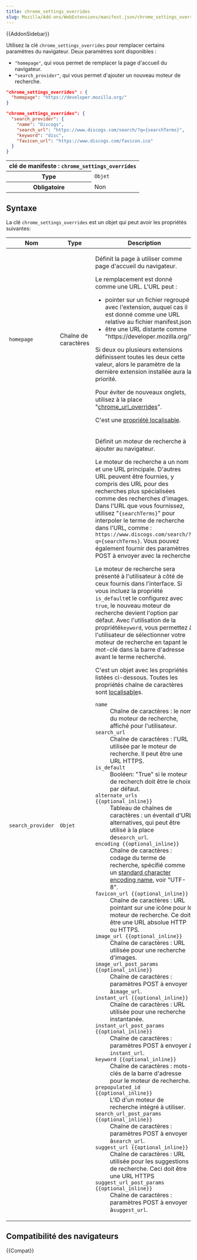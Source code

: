 ```yaml
---
title: chrome_settings_overrides
slug: Mozilla/Add-ons/WebExtensions/manifest.json/chrome_settings_overrides
---
```


{{AddonSidebar}}

Utilisez la clé `chrome_settings_overrides` pour remplacer certains paramètres du navigateur. Deux paramètres sont disponibles :

- `"homepage"`, qui vous permet de remplacer la page d'accueil du navigateur.
- `"search_provider"`, qui vous permet d'ajouter un nouveau moteur de recherche.

```json
"chrome_settings_overrides" : {
  "homepage": "https://developer.mozilla.org/"
}
```

```json
"chrome_settings_overrides": {
  "search_provider": {
    "name": "Discogs",
    "search_url": "https://www.discogs.com/search/?q={searchTerms}",
    "keyword": "disc",
    "favicon_url": "https://www.discogs.com/favicon.ico"
  }
}
```

<table>
  <tbody>
    <tr>
      <th colspan="2" scope="row">
        clé de manifeste : <code>chrome_settings_overrides</code>
      </th>
    </tr>
    <tr>
      <th scope="row">Type</th>
      <td><code>Objet</code></td>
    </tr>
    <tr>
      <th scope="row">Obligatoire</th>
      <td>Non</td>
    </tr>
  </tbody>
</table>

## Syntaxe

La clé `chrome_settings_overrides` est un objet qui peut avoir les propriétés suivantes:

<table class="standard-table">
  <thead>
    <tr>
      <th scope="col">Nom</th>
      <th scope="col">Type</th>
      <th scope="col">Description</th>
    </tr>
  </thead>
  <tbody>
    <tr>
      <td><code>homepage</code></td>
      <td>Chaîne de caractères</td>
      <td>
        <p>Définit la page à utiliser comme page d'accueil du navigateur.</p>
        <p>Le remplacement est donné comme une URL. L'URL peut :</p>
        <ul>
          <li>
            pointer sur un fichier regroupé avec l'extension, auquel cas il est
            donné comme une URL relative au fichier manifest.json
          </li>
          <li>être une URL distante comme "https://developer.mozilla.org/".</li>
        </ul>
        <p>
          Si deux ou plusieurs extensions définissent toutes les deux cette
          valeur, alors le paramètre de la dernière extension installée aura la
          priorité.
        </p>
        <p>
          Pour éviter de nouveaux onglets, utilisez à la place "<a
            href="/fr/Add-ons/WebExtensions/manifest.json/chrome_url_overrides"
            >chrome_url_overrides</a
          >".
        </p>
        <p>
          C'est une
          <a
            href="/fr/Add-ons/WebExtensions/Internationalization#Internationalizing_manifest.json"
            >propriété localisable</a
          >.
        </p>
      </td>
    </tr>
    <tr>
      <td><code>search_provider</code></td>
      <td><code>Objet</code></td>
      <td>
        <p>Définit un moteur de recherche à ajouter au navigateur.</p>
        <p>
          Le moteur de recherche a un nom et une URL principale. D'autres URL
          peuvent être fournies, y compris des URL pour des recherches plus
          spécialisées comme des recherches d'images. Dans l'URL que vous
          fournissez, utilisez "<code>{searchTerms}</code>" pour interpoler le
          terme de recherche dans l'URL, comme :
          <code>https://www.discogs.com/search/?q={searchTerms}</code>. Vous
          pouvez également fournir des paramètres POST à envoyer avec la
          recherche.
        </p>
        <p>
          Le moteur de recherche sera présenté à l'utilisateur à côté de ceux
          fournis dans l'interface. Si vous incluez la propriété
          <code>is_default</code>et le configurez avec <code>true</code>, le
          nouveau moteur de recherche devient l'option par défaut. Avec
          l'utilisation de la propriété<code>keyword</code>, vous permettez à
          l'utilisateur de sélectionner votre moteur de recherche en tapant le
          mot-clé dans la barre d'adresse avant le terme recherché.
        </p>
        <p>
          C'est un objet avec les propriétés listées ci-dessous. Toutes les
          propriétés chaîne de caractères sont
          <a
            href="/fr/Add-ons/WebExtensions/Internationalization#Internationalizing_manifest.json"
            >localisable</a
          >s.
        </p>
        <dl>
          <dt><code>name</code></dt>
          <dd>
            Chaîne de caractères : le nom du moteur de recherche, affiché pour
            l'utilisateur.
          </dd>
          <dt><code>search_url</code></dt>
          <dd>
            Chaîne de caractères : l'URL utilisée par le moteur de recherche. Il
            peut être une URL HTTPS.
          </dd>
          <dt><code>is_default</code></dt>
          <dd>
            Booléen: "True" si le moteur de recherch doit être le choix par
            défaut.
          </dd>
          <dt><code>alternate_urls {{optional_inline}}</code></dt>
          <dd>
            Tableau de chaînes de caractères : un éventail d'URL alternatives,
            qui peut être utilisé à la place de<code>search_url</code>.
          </dd>
          <dt><code>encoding {{optional_inline}}</code></dt>
          <dd>
            Chaîne de caractères : codage du terme de recherche, spécifié comme
            un
            <a
              href="https://www.iana.org/assignments/character-sets/character-sets.xhtml"
              >standard character encoding name</a
            >, voir "UTF-8".
          </dd>
          <dt><code>favicon_url {{optional_inline}}</code></dt>
          <dd>
            Chaîne de caractères : URL pointant sur une icône pour le moteur de
            recherche. Ce doit être une URL absolue HTTP ou HTTPS.
          </dd>
          <dt><code>image_url {{optional_inline}}</code></dt>
          <dd>
            Chaîne de caractères : URL utilisée pour une recherche d'images.
          </dd>
          <dt><code>image_url_post_params {{optional_inline}}</code></dt>
          <dd>
            Chaîne de caractères : paramètres POST à envoyer
            à<code>image_url</code>.
          </dd>
          <dt><code>instant_url {{optional_inline}}</code></dt>
          <dd>
            Chaîne de caractères : URL utilisée pour une recherche instantanée.
          </dd>
          <dt><code>instant_url_post_params {{optional_inline}}</code></dt>
          <dd>
            Chaîne de caractères : paramètres POST à envoyer à
            <code>instant_url</code>.
          </dd>
          <dt><code>keyword {{optional_inline}}</code></dt>
          <dd>
            Chaîne de caractères : mots-clés de la barre d'adresse pour le
            moteur de recherche.
          </dd>
          <dt><code>prepopulated_id {{optional_inline}}</code></dt>
          <dd>L'ID d'un moteur de recherche intégré à utiliser.</dd>
          <dt><code>search_url_post_params {{optional_inline}}</code></dt>
          <dd>
            Chaîne de caractères : paramètres POST à envoyer
            à<code>search_url</code>.
          </dd>
          <dt><code>suggest_url {{optional_inline}}</code></dt>
          <dd>
            Chaîne de caractères : URL utilisée pour les suggestions de
            recherche. Ceci doit être une URL HTTPS
          </dd>
          <dt><code>suggest_url_post_params {{optional_inline}}</code></dt>
          <dd>
            Chaîne de caractères : paramètres POST à envoyer
            à<code>suggest_url</code>.
          </dd>
        </dl>
      </td>
    </tr>
  </tbody>
</table>

## Compatibilité des navigateurs

{{Compat}}
